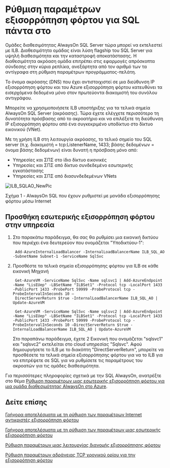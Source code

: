 <properties
   pageTitle="Ρύθμιση παραμέτρων εξισορρόπηση φόρτου για SQL πάντα στο | Microsoft Azure"
   description="Ρύθμιση παραμέτρων εξισορρόπηση φόρτου για εργασία με την SQL πάντα σε και πώς μπορείτε να αξιοποιήσετε powershell για τη δημιουργία εξισορρόπηση φόρτου για την εφαρμογή SQL"
   services="load-balancer"
   documentationCenter="na"
   authors="sdwheeler"
   manager="carmonm"
   editor="tysonn" />
<tags
   ms.service="load-balancer"
   ms.devlang="na"
   ms.topic="article"
   ms.tgt_pltfrm="na"
   ms.workload="infrastructure-services"
   ms.date="10/24/2016"
   ms.author="sewhee" />

# <a name="configure-load-balancer-for-sql-always-on"></a>Ρύθμιση παραμέτρων εξισορρόπηση φόρτου για SQL πάντα στο

Ομάδες διαθεσιμότητας AlwaysOn SQL Server τώρα μπορεί να εκτελεστεί με ILB. Διαθεσιμότητα ομάδας είναι λύση flagship του SQL Server για υψηλή διαθεσιμότητα και την καταστροφή αποκατάστασης. Η διαθεσιμότητα ακρόαση ομάδα επιτρέπει στις εφαρμογές απρόσκοπτα σύνδεσης στην κύρια ρεπλίκα, ανεξάρτητα από τον αριθμό των τα αντίγραφα στη ρύθμιση παραμέτρων προγράμματος-πελάτη.

Το όνομα ακρόασης (DNS) που έχει αντιστοιχιστεί σε μια διεύθυνση IP εξισορρόπηση φόρτου και του Azure εξισορρόπηση φόρτου κατευθύνει τα εισερχόμενα δεδομένα μόνο στον πρωτεύοντα διακομιστή του συνόλου αντιγράφου.

Μπορείτε να χρησιμοποιήσετε ILB υποστήριξης για τα τελικά σημεία AlwaysOn SQL Server (ακρόασης). Τώρα έχετε ελέγχετε περισσότερο τη δυνατότητα πρόσβασης από το ακροατήριο και να επιλέξετε τη διεύθυνση IP εξισορρόπηση φόρτου από ένα συγκεκριμένο υποδίκτυο στο δίκτυο εικονικού (VNet).

Με τη χρήση ILB στη λειτουργία ακρόασης, το τελικό σημείο του SQL server (π.χ. διακομιστή = tcp:ListenerName, 1433; βάσης δεδομένων = όνομα βάσης δεδομένων) είναι δυνατή η πρόσβαση μόνο από:

- Υπηρεσίες και ΣΠΣ στο ίδιο δίκτυο εικονικές
- Υπηρεσίες και ΣΠΣ από δίκτυο συνδεδεμένο εσωτερικής εγκατάστασης
- Υπηρεσίες και ΣΠΣ από διασυνδεδεμένων VNets

![ILB_SQLAO_NewPic](./media/load-balancer-configure-sqlao/sqlao1.png)

Σχήμα 1 - AlwaysOn SQL που έχουν ρυθμιστεί με μονάδα εξισορρόπησης φόρτου μέσω Internet

## <a name="add-internal-load-balancer-to-the-service"></a>Προσθήκη εσωτερικής εξισορρόπηση φόρτου στην υπηρεσία

1. Στο παρακάτω παράδειγμα, θα σας θα ρυθμίσει μια εικονική δικτύου που περιέχει ένα δευτερεύον που ονομάζεται "Υποδικτύου-1":

        Add-AzureInternalLoadBalancer -InternalLoadBalancerName ILB_SQL_AO -SubnetName Subnet-1 -ServiceName SqlSvc

2. Προσθέστε τα τελικά σημεία εξισορρόπησης φόρτου για ILB σε κάθε εικονική Μηχανή

        Get-AzureVM -ServiceName SqlSvc -Name sqlsvc1 | Add-AzureEndpoint -Name "LisEUep" -LBSetName "ILBSet1" -Protocol tcp -LocalPort 1433 -PublicPort 1433 -ProbePort 59999 -ProbeProtocol tcp -ProbeIntervalInSeconds 10 –
        DirectServerReturn $true -InternalLoadBalancerName ILB_SQL_AO | Update-AzureVM

        Get-AzureVM -ServiceName SqlSvc -Name sqlsvc2 | Add-AzureEndpoint -Name "LisEUep" -LBSetName "ILBSet1" -Protocol tcp -LocalPort 1433 -PublicPort 1433 -ProbePort 59999 -ProbeProtocol tcp -ProbeIntervalInSeconds 10 –DirectServerReturn $true -InternalLoadBalancerName ILB_SQL_AO | Update-AzureVM

    Στο παραπάνω παράδειγμα, έχετε 2 Εικονική που ονομάζεται "sqlsvc1" και "sqlsvc2" εκτελείται στο cloud υπηρεσίας "Sqlsvc". Αφού δημιουργήσετε το ILB με το διακόπτη "DirectServerReturn", μπορείτε να προσθέσετε τα τελικά σημεία εξισορρόπησης φόρτου για να το ILB για να επιτρέψετε σε SQL για να ρυθμίσετε τις παραμέτρους του ακροατών για τις ομάδες διαθεσιμότητα.

Για περισσότερες πληροφορίες σχετικά με την SQL AlwaysOn, ανατρέξτε στο θέμα [Ρύθμιση παραμέτρων μιας εσωτερικής εξισορρόπηση φόρτου για μια ομάδα διαθεσιμότητας AlwaysOn στο Azure](../virtual-machines/virtual-machines-windows-portal-sql-alwayson-int-listener.md).

## <a name="see-also"></a>Δείτε επίσης

[Γρήγορα αποτελέσματα με τη ρύθμιση των παραμέτρων Internet αντικριστές εξισορρόπηση φόρτου](load-balancer-get-started-internet-arm-ps.md)

[Γρήγορα αποτελέσματα με τη ρύθμιση των παραμέτρων μιας εσωτερικής εξισορρόπηση φόρτου](load-balancer-get-started-ilb-arm-ps.md)

[Ρύθμιση παραμέτρων μιας λειτουργίας διανομής εξισορρόπησης φόρτου](load-balancer-distribution-mode.md)

[Ρύθμιση παραμέτρων αδράνειας TCP χρονικού ορίου για την εξισορρόπηση φόρτου](load-balancer-tcp-idle-timeout.md)
